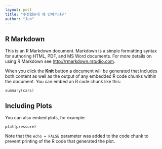 ```yaml
---
layout: post
title: "수정했는데 왜 안바끼냐구"
author: "Jun"
---
```


## R Markdown

This is an R Markdown document. Markdown is a simple formatting syntax for authoring HTML, PDF, and MS Word documents. For more details on using R Markdown see <http://rmarkdown.rstudio.com>.

When you click the **Knit** button a document will be generated that includes both content as well as the output of any embedded R code chunks within the document. You can embed an R code chunk like this:

```{r}
summary(cars)
```

## Including Plots

You can also embed plots, for example:

```{r}
plot(pressure)
```

Note that the `echo = FALSE` parameter was added to the code chunk to prevent printing of the R code that generated the plot.
